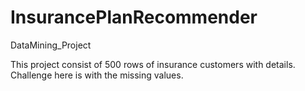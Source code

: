 # InsurancePlanRecommender
DataMining_Project


This project consist of 500 rows of insurance customers with details. Challenge here is with the missing values.
